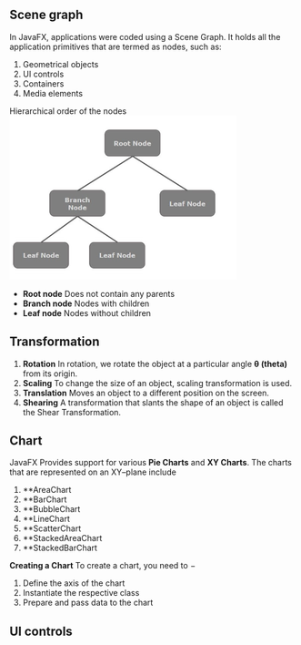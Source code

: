 ## Scene graph
In JavaFX, applications were coded using a Scene Graph. It holds all the application primitives that are termed as nodes, such as:
1. Geometrical objects
2. UI controls
3. Containers
4. Media elements

Hierarchical order of the nodes
![](Pasted%20image%2020220620233338.png)
- **Root node**
Does not contain any parents
- **Branch node**
Nodes with children
- **Leaf node**
Nodes without children

## Transformation
1. **Rotation**
In rotation, we rotate the object at a particular angle **θ (theta)** from its origin.
2. **Scaling**
To change the size of an object, scaling transformation is used.
3. **Translation**
Moves an object to a different position on the screen.
4. **Shearing**
A transformation that slants the shape of an object is called the Shear Transformation.

## Chart
JavaFX Provides support for various **Pie Charts** and **XY Charts**. The charts that are represented on an XY–plane include 
1. **AreaChart
2. **BarChart
3. **BubbleChart
4. **LineChart
5. **ScatterChart
6. **StackedAreaChart
7. **StackedBarChart

**Creating a Chart**
To create a chart, you need to −
1. Define the axis of the chart
2. Instantiate the respective class
3. Prepare and pass data to the chart

## UI controls